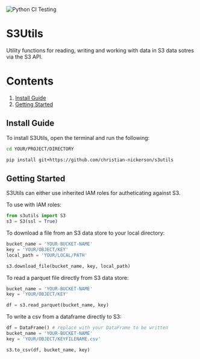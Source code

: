 ![Python CI Testing](https://github.com/christian-nickerson/s3utils/actions/workflows/python-ci.yml/badge.svg)

# S3Utils
Utility functions for reading, writing and working with data in S3 data sotres via the S3 API.

# Contents
1. [Install Guide](#install)
2. [Getting Started](#getting_started)

## Install Guide <a name="install"></a>
To install S3Utils, open the terminal and run the following:
``` zsh
cd YOUR/PROJECT/DIRECTORY

pip install git+https://github.com/christian-nickerson/s3utils
```

## Getting Started <a name="getting_started"></a>
S3Utils can either use inherited IAM roles for autheticating against S3.

To use with IAM roles:
``` python
from s3utils import S3
s3 = S3(ssl = True)
``` 

To download a file from an S3 data store to your local directory:
``` python
bucket_name = 'YOUR-BUCKET-NAME'
key = 'YOUR/OBJECT/KEY'
local_path = 'YOUR/LOCAL/PATH'

s3.download_file(bucket_name, key, local_path)
```

To read a parquet file directly from S3 data store:
``` python
bucket_name = 'YOUR-BUCKET-NAME'
key = 'YOUR/OBJECT/KEY'

df = s3.read_parquet(bucket_name, key)
```

To write a csv from a dataframe directly to S3:
``` python
df = DataFrame() # replace with your DataFrame to be written
bucket_name = 'YOUR-BUCKET-NAME'
key = 'YOUR/OBJECT/KEYFILENAME.csv'

s3.to_csv(df, bucket_name, key)
```